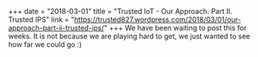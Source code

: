 +++
date = "2018-03-01"
title = "Trusted IoT - Our Approach. Part II. Trusted IPS"
link = "https://trusted827.wordpress.com/2018/03/01/our-approach-part-ii-trusted-ips/"
+++
We have been waiting to post this for weeks. It is not because we are playing hard to get, we just wanted to see how far we could go :)